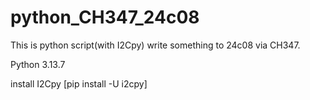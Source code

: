 # python_CH347_24c08
This is python script(with I2Cpy) write something to 24c08 via CH347.

Python 3.13.7

install I2Cpy [pip install -U i2cpy]
